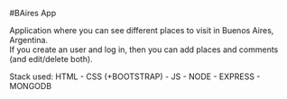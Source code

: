 #BAires App

Application where you can see different places to visit in Buenos Aires, Argentina.  
If you create an user and log in, then you can add places and comments (and edit/delete both).

Stack used: 
HTML - CSS (+BOOTSTRAP) - JS - NODE - EXPRESS - MONGODB
